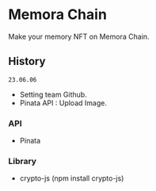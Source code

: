 # Memora Chain

Make your memory NFT on Memora Chain.

## History

`23.06.06`

- Setting team Github.
- Pinata API : Upload Image.

### API

- Pinata

### Library

- crypto-js (npm install crypto-js)
